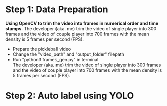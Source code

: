 # Step 1: Data Preparation
**Using OpenCV to trim the video into frames in numerical order and time stamps.**
The developer (aka. me) trim the video of single player into 300 frames and the video of couple player into 700 frames with the mean density is 5 frames per second (FPS).
- Prepare the pickleball video
- Change the "video_path" and "output_folder" filepath
- Run "python3 frames_gen.py" in terminal    
The developer (aka. me) trim the video of single player into 300 frames and the video of couple player into 700 frames with the mean density is 5 frames per second (FPS).

# Step 2: Auto label using YOLO
